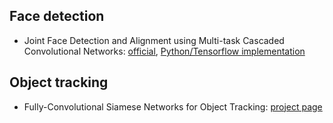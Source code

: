 ## Face detection
- Joint Face Detection and Alignment using Multi-task Cascaded Convolutional Networks: [official](https://kpzhang93.github.io/MTCNN_face_detection_alignment/index.html), [Python/Tensorflow implementation](https://github.com/davidsandberg/facenet/tree/master/src/align)

## Object tracking
- Fully-Convolutional Siamese Networks for Object Tracking: [project page](http://www.robots.ox.ac.uk/~luca/siamese-fc.html)
